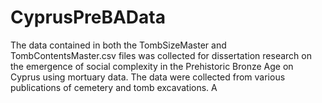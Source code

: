 # CyprusPreBAData
The data contained in both the TombSizeMaster and TombContentsMaster.csv files was collected for dissertation research on the emergence of social complexity in the Prehistoric Bronze Age on Cyprus using mortuary data.  The data were collected from various publications of cemetery and tomb excavations.  A  
